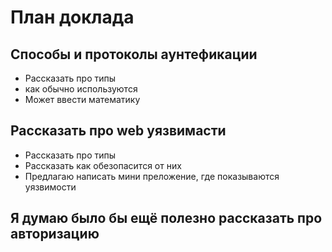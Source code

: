 # План доклада

## Способы и протоколы аунтефикации

* Рассказать про типы 
* как обычно используются
* Может ввести математику

## Рассказать про web уязвимасти
- Рассказать про типы
- Рассказать как обезопасится от них
- Предлагаю написать мини преложение, где показываются уязвимости

## Я думаю было бы ещё полезно рассказать про авторизацию